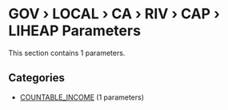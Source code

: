 # GOV › LOCAL › CA › RIV › CAP › LIHEAP Parameters

This section contains 1 parameters.

## Categories

- [COUNTABLE_INCOME](countable_income/index.md) (1 parameters)
